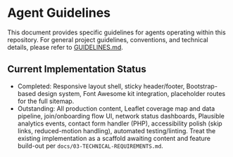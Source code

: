 # Agent Guidelines

This document provides specific guidelines for agents operating within this repository. For general project guidelines, conventions, and technical details, please refer to [GUIDELINES.md](GUIDELINES.md).

## Current Implementation Status

- Completed: Responsive layout shell, sticky header/footer, Bootstrap-based design system, Font Awesome kit integration, placeholder routes for the full sitemap.
- Outstanding: All production content, Leaflet coverage map and data pipeline, join/onboarding flow UI, network status dashboards, Plausible analytics events, contact form handler (PHP), accessibility polish (skip links, reduced-motion handling), automated testing/linting. Treat the existing implementation as a scaffold awaiting content and feature build-out per `docs/03-TECHNICAL-REQUIREMENTS.md`.